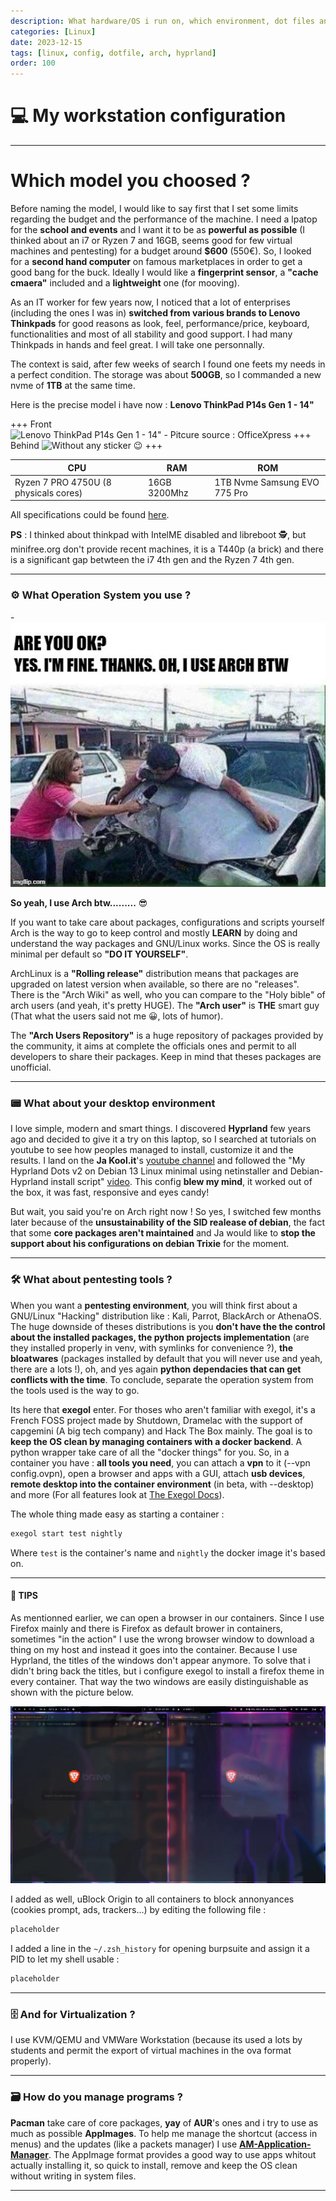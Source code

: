 ```yaml
---
description: What hardware/OS i run on, which environment, dot files and workflow tips.
categories: [Linux]
date: 2023-12-15
tags: [linux, config, dotfile, arch, hyprland]
order: 100
---
```


# 💻 My workstation configuration

---

# Which model you choosed ?

Before naming the model, I would like to say first that I set some limits regarding the budget and the performance of the machine. I need a lpatop for the **school and events** and I want it to be as **powerful as possible** (I thinked about an i7 or Ryzen 7 and 16GB, seems good for few virtual machines and pentesting) for a budget around **$600** (550€). So, I looked for a **second hand computer** on famous marketplaces in order to get a good bang for the buck. Ideally I would like a **fingerprint sensor**, a **"cache cmaera"** included and a **lightweight** one (for mooving).

As an IT worker for few years now, I noticed that a lot of enterprises (including the ones I was in) **switched from various brands to Lenovo Thinkpads** for good reasons as look, feel, performance/price, keyboard, functionalities and most of all stability and good support. I had many Thinkpads in hands and feel great. I will take one personnally.

The context is said, after few weeks of search I found one feets my needs in a perfect condition. The storage was about **500GB**, so I commanded a new nvme of **1TB** at the same time.

Here is the precise model i have now : **Lenovo ThinkPad P14s Gen 1 - 14"**

+++ Front
![Lenovo ThinkPad P14s Gen 1 - 14" - Pitcure source : OfficeXpress](https://www.officexpress.fr/ws_userstuff/cnet/512x384_20Y1000QFR-4.jpg)
+++ Behind
![Without any sticker 😉](https://www.officexpress.fr/ws_userstuff/cnet/512x384_20Y1000QFR-8.jpg)
+++

CPU | RAM | ROM
--- | --- | ---
Ryzen 7 PRO 4750U (8 physicals cores) | 16GB 3200Mhz | 1TB Nvme Samsung EVO 775 Pro

All specifications could be found [here](https://www.officexpress.fr/10145925-20y1000qfr-lenovo-thinkpad-p14s-gen-20y1-amd-ryzen-pro-4750u-jusqu-ghz-win-pro-bits-radeon-graphics-ram-256-ssd-tcg-opal-encryption-ips-1920-1080-full-noir-clavier-fran-ais-3540260184357).

**PS** : I thinked about thinkpad with IntelME disabled and libreboot 🕵️, but minifree.org don't provide recent machines, it is a T440p (a brick) and there is a significant gap betwteen the i7 4th gen and the Ryzen 7 4th gen.

---

### ⚙️ What Operation System you use ?

-![](images/my-configuration/iusearchbtw.webp)

**So yeah, I use Arch btw.........** 😎

If you want to take care about packages, configurations and scripts yourself Arch is the way to go to keep control and mostly **LEARN** by doing and understand the way packages and GNU/Linux works. Since the OS is really minimal per default so **"DO IT YOURSELF"**.

ArchLinux is a **"Rolling release"** distribution means that packages are upgraded on latest version when available, so there are no "releases". There is the "Arch Wiki" as well, who you can compare to the "Holy bible" of arch users (and yeah, it's pretty HUGE). The **"Arch user"** is **THE** smart guy (That what the users said not me 😀, lots of humor).

The **"Arch Users Repository"** is a huge repository of packages provided by the community, it aims at complete the officials ones and permit to all developers to share their packages. Keep in mind that theses packages are unofficial.

---

### 📟 What about your desktop environment

I love simple, modern and smart things. I discovered **Hyprland** few years ago and decided to give it a try on this laptop, so I searched at tutorials on youtube to see how peoples managed to install, customize it and the results. I land on the **Ja Kool.it**'s [youtube channel](https://www.youtube.com/@Ja.KooLit) and followed the "My Hyprland Dots v2 on Debian 13 Linux minimal using netinstaller and Debian-Hyprland install script" [video](https://www.youtube.com/watch?v=Qc4VP9JFh2Y). This config **blew my mind**, it worked out of the box, it was fast, responsive and eyes candy!

But wait, you said you're on Arch right now ! So yes, I switched few months later because of the **unsustainability of the SID realease of debian**, the fact that some **core packages aren't maintained** and Ja would like to **stop the support about his configurations on debian Trixie** for the moment.

---

### 🛠️ What about pentesting tools ?

When you want a **pentesting environment**, you will think first about a GNU/Linux "Hacking" distribution like : Kali, Parrot, BlackArch or AthenaOS. The huge downside of theses distributions is you **don't have the the control about the installed packages, the python projects implementation** (are they installed properly in venv, with symlinks for convenience ?), **the bloatwares** (packages installed by default that you will never use and yeah, there are a lots !), oh, and yes again **python dependacies that can get conflicts with the time**. To conclude, separate the operation system from the tools used is the way to go.  

Its here that **exegol** enter. For thoses who aren't familiar with exegol, it's a French FOSS project made by Shutdown, Dramelac with the support of capgemini (A big tech company) and Hack The Box mainly. The goal is to **keep the OS clean by managing containers with a docker backend**. A python wrapper take care of all the "docker things" for you. So, in a container you have : **all tools you need**, you can attach a **vpn** to it (--vpn config.ovpn), open a browser and apps with a GUI, attach **usb devices**, **remote desktop into the container environment** (in beta, with --desktop) and more (For all features look at [The Exegol Docs](https://exegol.readthedocs.io/en/latest/)).

The whole thing made easy as starting a container :

```sh
exegol start test nightly
```

Where `test` is the container's name and `nightly` the docker image it's based on.

---

#### 🔧 TIPS

As mentionned earlier, we can open a browser in our containers. Since I use Firefox mainly and there is Firefox as default brower in containers, sometimes "in the action" I use the wrong browser window to download a thing on my host and instead it goes into the container. Because I use Hyprland, the titles of the windows don't appear anymore. To solve that i didn't bring back the titles, but i configure exegol to install a firefox theme in every container. That way the two windows are easily distinguishable as shown with the picture below.

![Left browser is opened in exegol](images/my-configuration/browsers.webp)

I added as well, uBlock Origin to all containers to block annonyances (cookies prompt, ads, trackers...) by editing the following file :

```sh vim /opt/my-resources/setup/firefox/addons.txt
placeholder
```

I added a line in the `~/.zsh_history` for opening burpsuite and assign it a PID to let my shell usable :

```sh vim /opt/my-resources/setup/zsh/history
placeholder
```

---

### 🗄️ And for Virtualization ?

I use KVM/QEMU and VMWare Workstation (because its used a lots by students and permit the export of virtual machines in the ova format properly). 

---

### 🗃️ How do you manage programs ?

**Pacman** take care of core packages, **yay** of **AUR**'s ones and i try to use as much as possible **AppImages**. To help me manage the shortcut (access in menus) and the updates (like a packets manager) I use [**AM-Application-Manager**](https://github.com/ivan-hc/AM-Application-Manager). The AppImage format provides a good way to use apps whitout actually installing it, so quick to install, remove and keep the OS clean without writing in system files.

---